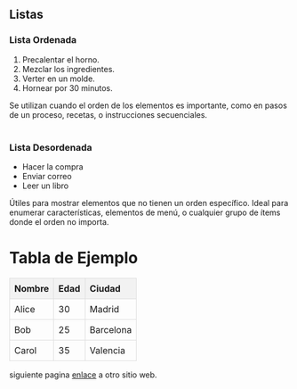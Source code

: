 <html>
<head>
	<meta charset="utf-8">
	<meta name="viewport" content="width=device-width, initial-scale=1">
	<title> Aprendizaje html </title>
</head>
<body>
<section>
        <h2>Listas</h2>
        <h3>Lista Ordenada</h3>
<ol>
    <li>Precalentar el horno.</li>
    <li>Mezclar los ingredientes.</li>
    <li>Verter en un molde.</li>
    <li>Hornear por 30 minutos.</li>
</ol>
<h13>Se utilizan cuando el orden de los elementos es importante, como en pasos de un proceso, recetas, o instrucciones secuenciales.</h13>
<br></br>
        <h3>Lista Desordenada</h3>
<ul>
    <li>Hacer la compra</li>
    <li>Enviar correo</li>
    <li>Leer un libro</li>
</ul>
        <b20>Útiles para mostrar elementos que no tienen un orden específico. Ideal para enumerar características, elementos de menú, o cualquier grupo de ítems donde el orden no importa.</b20>
    </section>
<html lang="es">
<head>
    <meta charset="UTF-8">
    <meta name="viewport" content="width=device-width, initial-scale=1.0">
    <title>Ejemplo de Tabla en HTML</title>
    <style>
        table {
            width: 100%;
            border-collapse: collapse; /* Elimina el espacio entre los bordes de las celdas */
        }
        th, td {
            border: 1px solid #ddd; /* Agrega un borde a las celdas */
            padding: 8px;           /* Agrega relleno dentro de las celdas */
            text-align: left;       /* Alinea el texto a la izquierda */
        }
        th {
            background-color: #f2f2f2; /* Color de fondo para los encabezados */
        }
    </style>
</head>
<body>
    <h1>Tabla de Ejemplo</h1>
    <table>
        <thead>
            <tr>
                <th>Nombre</th>
                <th>Edad</th>
                <th>Ciudad</th>
            </tr>
        </thead>
        <tbody>
            <tr>
                <td>Alice</td>
                <td>30</td>
                <td>Madrid</td>
            </tr>
            <tr>
                <td>Bob</td>
                <td>25</td>
                <td>Barcelona</td>
            </tr>
            <tr>
                <td>Carol</td>
                <td>35</td>
                <td>Valencia</td>
            </tr>
        </tbody>
    </table>

 <p> siguiente pagina <a href="https://emma-gay.github.io/index2/"> enlace</a> a otro sitio web.</p>
</body>
</html>
 
